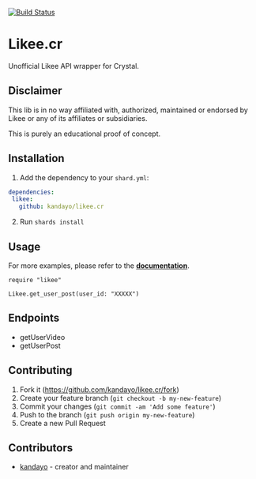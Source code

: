 [![Build Status](https://travis-ci.com/kandayo/likee.cr.svg?branch=main)](https://travis-ci.com/kandayo/likee.cr)

# Likee.cr

Unofficial Likee API wrapper for Crystal.

## Disclaimer

This lib is in no way affiliated with, authorized, maintained or endorsed by
Likee or any of its affiliates or subsidiaries.

This is purely an educational proof of concept.

## Installation

1. Add the dependency to your `shard.yml`:

```yaml
dependencies:
 likee:
   github: kandayo/likee.cr
```

2. Run `shards install`

## Usage

For more examples, please refer to the [**documentation**](https://kandayo.github.io/likee.cr/).

```crystal
require "likee"

Likee.get_user_post(user_id: "XXXXX")
```

## Endpoints

- getUserVideo
- getUserPost

## Contributing

1. Fork it (<https://github.com/kandayo/likee.cr/fork>)
2. Create your feature branch (`git checkout -b my-new-feature`)
3. Commit your changes (`git commit -am 'Add some feature'`)
4. Push to the branch (`git push origin my-new-feature`)
5. Create a new Pull Request

## Contributors

- [kandayo](https://github.com/kandayo) - creator and maintainer
